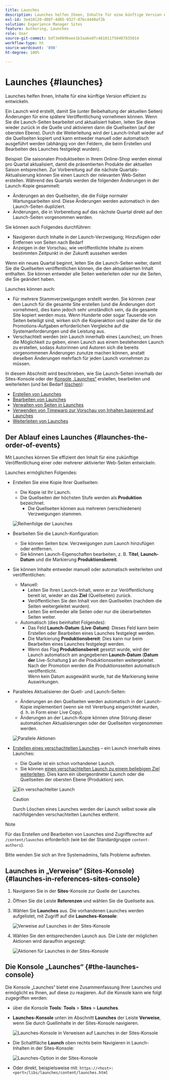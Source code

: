 ```yaml
---
title: Launches
description: Launches helfen Ihnen, Inhalte für eine künftige Version effizient zu entwickeln. So sind Sie in der Lage, Änderungen für eine spätere Veröffentlichung vorzunehmen – unter Beibehaltung der aktuellen Seiten.
exl-id: 3e410120-d08f-4d05-932f-07bc4440af2b
solution: Experience Manager Sites
feature: Authoring, Launches
role: User
source-git-commit: bdf3e0896eee1b3aa6edfc481011f50407835014
workflow-type: ht
source-wordcount: '898'
ht-degree: 100%

---
```


# Launches {#launches}

Launches helfen Ihnen, Inhalte für eine künftige Version effizient zu entwickeln.

Ein Launch wird erstellt, damit Sie (unter Beibehaltung der aktuellen Seiten) Änderungen für eine spätere Veröffentlichung vornehmen können. Wenn Sie die Launch-Seiten bearbeitet und aktualisiert haben, leiten Sie diese wieder zurück in die Quelle und aktivieren dann die Quellseiten (auf der obersten Ebene). Durch die Weiterleitung wird der Launch-Inhalt wieder auf die Quellseiten kopiert und kann entweder manuell oder automatisch ausgeführt werden (abhängig von den Feldern, die beim Erstellen und Bearbeiten des Launches festgelegt wurden).

Beispiel: Die saisonalen Produktseiten in Ihrem Online-Shop werden einmal pro Quartal aktualisiert, damit die präsentierten Produkte der aktuellen Saison entsprechen. Zur Vorbereitung auf die nächste Quartals-Aktualisierung können Sie einen Launch der relevanten Web-Seiten erstellen. Während des Quartals werden die folgenden Änderungen in der Launch-Kopie gesammelt:

* Änderungen an den Quellseiten, die die Folge normaler Wartungsarbeiten sind. Diese Änderungen werden automatisch in den Launch-Seiten dupliziert.
* Änderungen, die in Vorbereitung auf das nächste Quartal direkt auf den Launch-Seiten vorgenommen werden.

Sie können auch Folgendes durchführen:

* Navigieren durch Inhalte in der Launch-Verzweigung; Hinzufügen oder Entfernen von Seiten nach Bedarf
* Anzeigen in der Vorschau, wie veröffentlichte Inhalte zu einem bestimmten Zeitpunkt in der Zukunft aussehen werden

Wenn ein neues Quartal beginnt, leiten Sie die Launch-Seiten weiter, damit Sie die Quellseiten veröffentlichen können, die den aktualisierten Inhalt enthalten. Sie können entweder alle Seiten weiterleiten oder nur die Seiten, die Sie geändert haben.

Launches können auch:

* Für mehrere Stammverzweigungen erstellt werden. Sie können zwar den Launch für die gesamte Site erstellen (und die Änderungen dort vornehmen), dies kann jedoch sehr umständlich sein, da die gesamte Site kopiert werden muss. Wenn Hunderte oder sogar Tausende von Seiten beteiligt sind, wirken sich die Kopieraktion und später die für die Promotions-Aufgaben erforderlichen Vergleiche auf die Systemanforderungen und die Leistung aus.
* Verschachtelt werden (ein Launch innerhalb eines Launches), um Ihnen die Möglichkeit zu geben, einen Launch aus einem bestehenden Launch zu erstellen, sodass Autorinnen und Autoren sich die bereits vorgenommenen Änderungen zunutze machen können, anstatt dieselben Änderungen mehrfach für jeden Launch vornehmen zu müssen.

In diesem Abschnitt wird beschrieben, wie Sie Launch-Seiten innerhalb der Sites-Konsole oder der [Konsole „Launches“](#the-launches-console) erstellen, bearbeiten und weiterleiten (und bei Bedarf [löschen](/help/sites-cloud/authoring/launches/creating.md#deleting-a-launch)):

* [Erstellen von Launches](/help/sites-cloud/authoring/launches/creating.md)
* [Bearbeiten von Launches](/help/sites-cloud/authoring/launches/editing.md)
* [Verwalten von Seiten in Launches](/help/sites-cloud/authoring/launches/managing-pages.md)
* [Verwenden von Timewarp zur Vorschau von Inhalten basierend auf Launches](/help/sites-cloud/authoring/launches/preview.md)
* [Weiterleiten von Launches](/help/sites-cloud/authoring/launches/promoting.md)

## Der Ablauf eines Launches {#launches-the-order-of-events}

Mit Launches können Sie effizient den Inhalt für eine zukünftige Veröffentlichung einer oder mehrerer aktivierter Web-Seiten entwickeln.

Launches ermöglichen Folgendes:

* Erstellen Sie eine Kopie Ihrer Quellseiten:
   * Die Kopie ist Ihr Launch.
   * Die Quellseiten der höchsten Stufe werden als **Produktion** bezeichnet.
      * Die Quellseiten können aus mehreren (verschiedenen) Verzweigungen stammen.

  ![Reihenfolge der Launches](/help/sites-cloud/authoring/assets/launches-order.png)

* Bearbeiten Sie die Launch-Konfiguration:
   * Sie können Seiten bzw. Verzweigungen zum Launch hinzufügen oder entfernen.
   * Sie können Launch-Eigenschaften bearbeiten, z. B. **Titel**, **Launch-Datum** und die Markierung **Produktionsbereit**.
* Sie können Inhalte entweder manuell oder automatisch weiterleiten und veröffentlichen:
   * Manuell:
      * Leiten Sie Ihren Launch-Inhalt, wenn er zur Veröffentlichung bereit ist, wieder an das **Ziel** (Quellseiten) zurück.
      * Veröffentlichen Sie den Inhalt von den Quellseiten (nachdem die Seiten weitergeleitet wurden).
      * Leiten Sie entweder alle Seiten oder nur die überarbeiteten Seiten weiter.
   * Automatisch (dies beinhaltet Folgendes):
      * Das Feld **Launch-Datum** (**Live**-**Datum)**: Dieses Feld kann beim Erstellen oder Bearbeiten eines Launches festgelegt werden.
      * Die Markierung **Produktionsbereit**: Dies kann nur beim Bearbeiten eines Launches festgelegt werden.
      * Wenn das Flag **Produktionsbereit** gesetzt wurde, wird der Launch automatisch am angegebenen **Launch-Datum** (**Datum der** Live-Schaltung **)** an die Produktionsseiten weitergeleitet. Nach der Promotion werden die Produktionsseiten automatisch veröffentlicht.\
        Wenn kein Datum ausgewählt wurde, hat die Markierung keine Auswirkungen.
* Paralleles Aktualisieren der Quell- und Launch-Seiten:
   * Änderungen an den Quellseiten werden automatisch in der Launch-Kopie implementiert (wenn sie mit Vererbung eingerichtet wurden, d. h. in Form einer Live Copy).
   * Änderungen an der Launch-Kopie können ohne Störung dieser automatischen Aktualisierungen oder der Quellseiten vorgenommen werden.

  ![Parallele Aktionen](/help/sites-cloud/authoring/assets/launches-parallel.png)

* [Erstellen eines verschachtelten Launches](/help/sites-cloud/authoring/launches/creating.md#creating-a-nested-launch) – ein Launch innerhalb eines Launches:
   * Die Quelle ist ein schon vorhandener Launch.
   * Sie können [einen verschachtelten Launch zu einem beliebigen Ziel weiterleiten](/help/sites-cloud/authoring/launches/promoting.md#promoting-a-nested-launch). Dies kann ein übergeordneter Launch oder die Quellseiten der obersten Ebene (Produktion) sein.

  ![Ein verschachtelter Launch](/help/sites-cloud/authoring/assets/launches-nested.png)

  >[!CAUTION]
  >
  >Durch Löschen eines Launches werden der Launch selbst sowie alle nachfolgenden verschachtelten Launches entfernt.

>[!NOTE]
>
>Für das Erstellen und Bearbeiten von Launches sind Zugriffsrechte auf `/content/launches` erforderlich (wie bei der Standardgruppe `content-authors`).
>
>Bitte wenden Sie sich an Ihre Systemadmins, falls Probleme auftreten.

## Launches in „Verweise“ (Sites-Konsole) {#launches-in-references-sites-console}

1. Navigieren Sie in der **Sites**-Konsole zur Quelle der Launches.
1. Öffnen Sie die Leiste **Referenzen** und wählen Sie die Quellseite aus.
1. Wählen Sie **Launches** aus. Die vorhandenen Launches werden aufgelistet, mit Zugriff auf die **Launches-Konsole**:

   ![Verweise auf Launches in der Sites-Konsole](/help/sites-cloud/authoring/assets/launches-references.png)

1. Wählen Sie den entsprechenden Launch aus. Die Liste der möglichen Aktionen wird daraufhin angezeigt:

   ![Aktionen für Launches in der Sites-Konsole](/help/sites-cloud/authoring/assets/launches-references-actions.png)

## Die Konsole „Launches“  {#the-launches-console}

Die Konsole „Launches“ bietet eine Zusammenfassung Ihrer Launches und ermöglicht es Ihnen, auf diese zu reagieren. Auf die Konsole kann wie folgt zugegriffen werden:

* über die Konsole **Tools**: **Tools** > **Sites** > **Launches**.

* **Launches-Konsole** unten im Abschnitt **Launches** der Leiste **Verweise**, wenn Sie durch Quellinhalte in der Sites-Konsole navigieren.

  ![Launches-Konsole in Verweisen auf Launches in der Sites-Konsole](/help/sites-cloud/authoring/assets/launches-references.png)

* Die Schaltfläche **Launch** oben rechts beim Navigieren in Launch-Inhalten in der Sites-Konsole:

  ![Launches-Option in der Sites-Konsole](/help/sites-cloud/authoring/assets/launches-console-navigate-launch-content.png)

* Oder direkt, beispielsweise mit:
  `https://<host>:<port>/libs/launches/content/launches.html`
